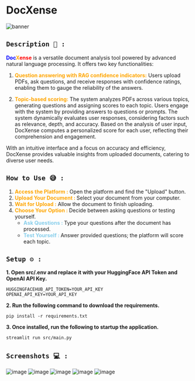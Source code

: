 # DocXense

![banner](https://github.com/VishalTheHuman/DocXense/assets/117697246/b3e568b6-3f2d-4e07-968a-3216bdd53d49)

## ```Description 📝 :``` 
<b><span style="color:blue;">Doc</span><span style="color:orange;">X</span><span style="color:red;">ense</span></b>
is a versatile document analysis tool powered by advanced natural language processing. It offers two key functionalities: 

1. <b><span style="color:orange;">Question answering with RAG confidence indicators:</span></b> Users upload PDFs, ask questions, and receive responses with confidence ratings, enabling them to gauge the reliability of the answers. 

2.  <b><span style="color:orange;">Topic-based scoring:</span></b> The system analyzes PDFs across various topics, generating questions and assigning scores to each topic. Users engage with the system by providing answers to questions or prompts. The system dynamically evaluates user responses, considering factors such as relevance, depth, and accuracy. Based on the analysis of user input, DocXense computes a personalized score for each user, reflecting their comprehension and engagement.

With an intuitive interface and a focus on accuracy and efficiency, DocXense provides valuable insights from uploaded documents, catering to diverse user needs.

## ```How to Use 😅 :```

1.  <b><span style="color:orange;">Access the Platform :</span></b> Open the platform and find the "Upload" button.
2. <b><span style="color:orange;">Upload Your Document : </span></b>  Select your document from your computer.
3. <b><span style="color:orange;">Wait for Upload :</span></b> Allow the document to finish uploading.
4. <b><span style="color:orange;">Choose Your Option : </span></b> Decide between asking questions or testing yourself.
    - <b><span style="color:skyblue;">Ask Questions : </span></b> Type your questions after the document has processed.
    - <b><span style="color:skyblue;">Test Yourself :  </span></b> Answer provided questions; the platform will score each topic.

## ```Setup ⚙️ :```
**1. Open src/.env and replace it with your HuggingFace API Token and OpenAI API Key.**
```env
HUGGINGFACEHUB_API_TOKEN=YOUR_API_KEY
OPENAI_API_KEY=YOUR_API_KEY
```
**2. Run the following command to download the requirements.**
```shell
pip install -r requirements.txt
```
**3. Once installed, run the following to startup the application.**
```shell
streamlit run src/main.py
```

## ```Screenshots 💻 :```
![image](https://github.com/VishalTheHuman/DocXense/assets/117697246/6a3b3a1b-e468-450e-97ba-f1df4ccfa6de)
![image](https://github.com/VishalTheHuman/DocXense/assets/117697246/2133f3e1-cf36-40e2-a78a-8255f91fb7c7)
![image](https://github.com/VishalTheHuman/DocXense/assets/117697246/bd51f48c-5434-4d59-8ad1-3247adfdddf5)
![image](https://github.com/VishalTheHuman/DocXense/assets/117697246/faad01e5-4ac3-4ec0-8de7-d43b608642c3)
![image](https://github.com/VishalTheHuman/DocXense/assets/117697246/b7dccdd4-c42c-4807-9684-aea32c0be588)

